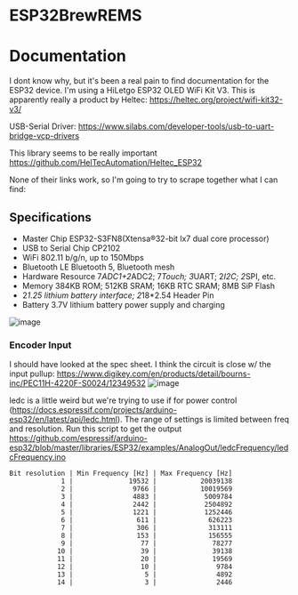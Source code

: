 # ESP32BrewREMS

# Documentation
I dont know why, but it's been a real pain to find documentation for the ESP32 device. I'm using a HiLetgo ESP32 OLED WiFi Kit V3. This is apparently really a product by Heltec: https://heltec.org/project/wifi-kit32-v3/

USB-Serial Driver: https://www.silabs.com/developer-tools/usb-to-uart-bridge-vcp-drivers

This library seems to be really important https://github.com/HelTecAutomation/Heltec_ESP32


None of their links work, so I'm going to try to scrape together what I can find:  
## Specifications
* Master Chip  ESP32-S3FN8(Xtensa®32-bit lx7 dual core processor)  
* USB to Serial Chip  CP2102  
* WiFi  802.11 b/g/n, up to 150Mbps  
* Bluetooth LE  Bluetooth 5, Bluetooth mesh  
* Hardware Resource  7*ADC1+2*ADC2; 7*Touch; 3*UART; 2*I2C; 2*SPI, etc.  
* Memory  384KB ROM;  512KB SRAM;  16KB RTC SRAM;  8MB SiP Flash  
* 2*1.25 lithium battery interface;  2*18*2.54 Header Pin  
* Battery  3.7V lithium battery power supply and charging  

![image](https://github.com/user-attachments/assets/c54abfae-7d97-4f00-948b-bfbb6146a0cd)

### Encoder Input
I should have looked at the spec sheet. I think the circuit is close w/ the input pullup:
https://www.digikey.com/en/products/detail/bourns-inc/PEC11H-4220F-S0024/12349532
![image](https://github.com/user-attachments/assets/af4e54f5-55e1-4cca-9401-f7a91b8d3811)

ledc is a little weird but we're trying to use if for power control (https://docs.espressif.com/projects/arduino-esp32/en/latest/api/ledc.html).
The range of settings is limited between freq and resolution.
Run this script to get the output https://github.com/espressif/arduino-esp32/blob/master/libraries/ESP32/examples/AnalogOut/ledcFrequency/ledcFrequency.ino
```
Bit resolution | Min Frequency [Hz] | Max Frequency [Hz]
             1 |              19532 |           20039138
             2 |               9766 |           10019569
             3 |               4883 |            5009784
             4 |               2442 |            2504892
             5 |               1221 |            1252446
             6 |                611 |             626223
             7 |                306 |             313111
             8 |                153 |             156555
             9 |                 77 |              78277
            10 |                 39 |              39138
            11 |                 20 |              19569
            12 |                 10 |               9784
            13 |                  5 |               4892
            14 |                  3 |               2446
```
